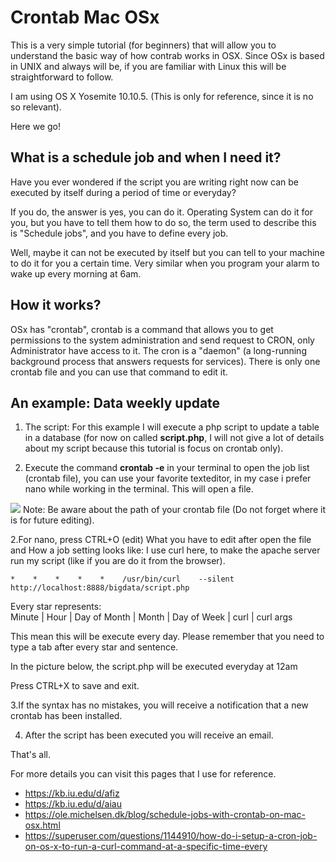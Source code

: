 # Crontab Mac OSx

This is a very simple tutorial (for beginners) that will allow you to understand the basic way of how contrab works in OSX. Since OSx is based in UNIX and always will be, if you are familiar with Linux this will be straightforward to follow.

I am using OS X Yosemite 10.10.5. (This is only for reference, since it is no so relevant).

Here we go!

## What is a schedule job and when I need it?

Have you ever wondered if the script you are writing right now can be executed by itself during a period of time or everyday? 

If you do, the answer is yes, you can do it. Operating System can do it for you, but you have to tell them how to do so, the term used to describe this is "Schedule jobs", and you have to define every job.

Well, maybe it can not be executed by itself but you can tell to your machine to do it for you a certain time. Very similar when you program your alarm to wake up every morning at 6am.

## How it works?

OSx has "crontab", crontab is a command that allows you to get permissions to the system administration and send request to CRON, only Administrator have access to it. The cron is a "daemon" (a long-running background process that answers requests for services). There is only one crontab file and you can use that command to edit it.

## An example: Data weekly update 

1. The script: For this example I will execute a php script to update a table in a database (for now on called **script.php**, I will not give a lot of details about my script because this tutorial is focus on crontab only). 

2.  Execute the command **crontab -e** in your terminal to open the job list (crontab file), you can use your favorite texteditor, in my case i prefer nano while working in the terminal. This will open a file. 

![](https://drive.google.com/file/d/0B-_AwuYBT6-XMF9RVFEyVFFqa0k/view?usp=sharing)
Note: Be aware about the path of your crontab file (Do not forget where it is for future editing).

2.For nano, press  CTRL+O (edit)
What you have to edit after open the file and How a job setting looks like:
I use curl here, to make the apache server run my script (like if you are do it from the browser). 

    *    *    *    *    *    /usr/bin/curl    --silent    http://localhost:8888/bigdata/script.php

Every star represents:   
    Minute | Hour | Day of Month | Month | Day of Week | curl | curl args

This mean this will be execute every day. Please remember that you need to type a tab after every star and sentence.

In the picture below, the script.php will be executed everyday at 12am

Press CTRL+X to save and exit. 

3.If the syntax has no mistakes, you will receive a notification that a new crontab has been installed.

4. After the script has been executed you will receive an email.

That's all.

For more details you can visit this pages that I use for reference.

 * https://kb.iu.edu/d/afiz
 * https://kb.iu.edu/d/aiau
 * https://ole.michelsen.dk/blog/schedule-jobs-with-crontab-on-mac-osx.html
 * https://superuser.com/questions/1144910/how-do-i-setup-a-cron-job-on-os-x-to-run-a-curl-command-at-a-specific-time-every


